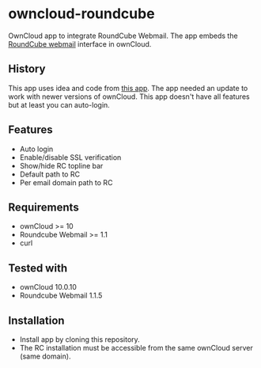 # owncloud-roundcube
OwnCloud app to integrate RoundCube Webmail. The app embeds the [RoundCube webmail](https://roundcube.net/ "RoundCube's homepage") interface in ownCloud.

## History
This app uses idea and code from [this app](https://github.com/hypery2k/owncloud/tree/master/roundcube).
The app needed an update to work with newer versions of ownCloud. This app doesn't have all features but at least you can auto-login.

## Features
- Auto login
- Enable/disable SSL verification
- Show/hide RC topline bar
- Default path to RC
- Per email domain path to RC

## Requirements
- ownCloud >= 10
- Roundcube Webmail >= 1.1
- curl

## Tested with
- ownCloud 10.0.10
- Roundcube Webmail 1.1.5

## Installation
- Install app by cloning this repository.
- The RC installation must be accessible from the same ownCloud server (same domain).
